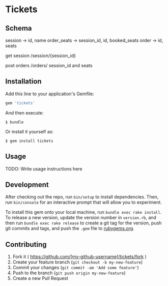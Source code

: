 # Tickets


## Schema
session -> id, name
order_seats -> session_id, id, booked_seats
order -> id, seats

get session /session/{session_id}

post orders /orders/
             session_id and seats


## Installation

Add this line to your application's Gemfile:

```ruby
gem 'tickets'
```

And then execute:

    $ bundle

Or install it yourself as:

    $ gem install tickets

## Usage

TODO: Write usage instructions here

## Development

After checking out the repo, run `bin/setup` to install dependencies. Then, run `bin/console` for an interactive prompt that will allow you to experiment.

To install this gem onto your local machine, run `bundle exec rake install`. To release a new version, update the version number in `version.rb`, and then run `bundle exec rake release` to create a git tag for the version, push git commits and tags, and push the `.gem` file to [rubygems.org](https://rubygems.org).

## Contributing

1. Fork it ( https://github.com/[my-github-username]/tickets/fork )
2. Create your feature branch (`git checkout -b my-new-feature`)
3. Commit your changes (`git commit -am 'Add some feature'`)
4. Push to the branch (`git push origin my-new-feature`)
5. Create a new Pull Request
